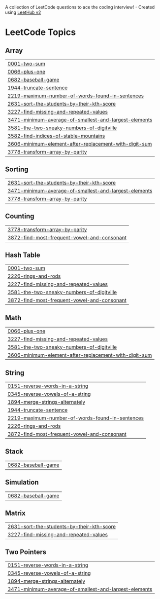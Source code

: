 A collection of LeetCode questions to ace the coding interview! - Created using [LeetHub v2](https://github.com/arunbhardwaj/LeetHub-2.0)
<!---LeetCode Topics Start-->
# LeetCode Topics
## Array
|  |
| ------- |
| [0001-two-sum](https://github.com/swalihtp/Daily-Task/tree/master/0001-two-sum) |
| [0066-plus-one](https://github.com/swalihtp/Daily-Task/tree/master/0066-plus-one) |
| [0682-baseball-game](https://github.com/swalihtp/Daily-Task/tree/master/0682-baseball-game) |
| [1944-truncate-sentence](https://github.com/swalihtp/Daily-Task/tree/master/1944-truncate-sentence) |
| [2219-maximum-number-of-words-found-in-sentences](https://github.com/swalihtp/Daily-Task/tree/master/2219-maximum-number-of-words-found-in-sentences) |
| [2631-sort-the-students-by-their-kth-score](https://github.com/swalihtp/Daily-Task/tree/master/2631-sort-the-students-by-their-kth-score) |
| [3227-find-missing-and-repeated-values](https://github.com/swalihtp/Daily-Task/tree/master/3227-find-missing-and-repeated-values) |
| [3471-minimum-average-of-smallest-and-largest-elements](https://github.com/swalihtp/Daily-Task/tree/master/3471-minimum-average-of-smallest-and-largest-elements) |
| [3581-the-two-sneaky-numbers-of-digitville](https://github.com/swalihtp/Daily-Task/tree/master/3581-the-two-sneaky-numbers-of-digitville) |
| [3582-find-indices-of-stable-mountains](https://github.com/swalihtp/Daily-Task/tree/master/3582-find-indices-of-stable-mountains) |
| [3606-minimum-element-after-replacement-with-digit-sum](https://github.com/swalihtp/Daily-Task/tree/master/3606-minimum-element-after-replacement-with-digit-sum) |
| [3778-transform-array-by-parity](https://github.com/swalihtp/Daily-Task/tree/master/3778-transform-array-by-parity) |
## Sorting
|  |
| ------- |
| [2631-sort-the-students-by-their-kth-score](https://github.com/swalihtp/Daily-Task/tree/master/2631-sort-the-students-by-their-kth-score) |
| [3471-minimum-average-of-smallest-and-largest-elements](https://github.com/swalihtp/Daily-Task/tree/master/3471-minimum-average-of-smallest-and-largest-elements) |
| [3778-transform-array-by-parity](https://github.com/swalihtp/Daily-Task/tree/master/3778-transform-array-by-parity) |
## Counting
|  |
| ------- |
| [3778-transform-array-by-parity](https://github.com/swalihtp/Daily-Task/tree/master/3778-transform-array-by-parity) |
| [3872-find-most-frequent-vowel-and-consonant](https://github.com/swalihtp/Daily-Task/tree/master/3872-find-most-frequent-vowel-and-consonant) |
## Hash Table
|  |
| ------- |
| [0001-two-sum](https://github.com/swalihtp/Daily-Task/tree/master/0001-two-sum) |
| [2226-rings-and-rods](https://github.com/swalihtp/Daily-Task/tree/master/2226-rings-and-rods) |
| [3227-find-missing-and-repeated-values](https://github.com/swalihtp/Daily-Task/tree/master/3227-find-missing-and-repeated-values) |
| [3581-the-two-sneaky-numbers-of-digitville](https://github.com/swalihtp/Daily-Task/tree/master/3581-the-two-sneaky-numbers-of-digitville) |
| [3872-find-most-frequent-vowel-and-consonant](https://github.com/swalihtp/Daily-Task/tree/master/3872-find-most-frequent-vowel-and-consonant) |
## Math
|  |
| ------- |
| [0066-plus-one](https://github.com/swalihtp/Daily-Task/tree/master/0066-plus-one) |
| [3227-find-missing-and-repeated-values](https://github.com/swalihtp/Daily-Task/tree/master/3227-find-missing-and-repeated-values) |
| [3581-the-two-sneaky-numbers-of-digitville](https://github.com/swalihtp/Daily-Task/tree/master/3581-the-two-sneaky-numbers-of-digitville) |
| [3606-minimum-element-after-replacement-with-digit-sum](https://github.com/swalihtp/Daily-Task/tree/master/3606-minimum-element-after-replacement-with-digit-sum) |
## String
|  |
| ------- |
| [0151-reverse-words-in-a-string](https://github.com/swalihtp/Daily-Task/tree/master/0151-reverse-words-in-a-string) |
| [0345-reverse-vowels-of-a-string](https://github.com/swalihtp/Daily-Task/tree/master/0345-reverse-vowels-of-a-string) |
| [1894-merge-strings-alternately](https://github.com/swalihtp/Daily-Task/tree/master/1894-merge-strings-alternately) |
| [1944-truncate-sentence](https://github.com/swalihtp/Daily-Task/tree/master/1944-truncate-sentence) |
| [2219-maximum-number-of-words-found-in-sentences](https://github.com/swalihtp/Daily-Task/tree/master/2219-maximum-number-of-words-found-in-sentences) |
| [2226-rings-and-rods](https://github.com/swalihtp/Daily-Task/tree/master/2226-rings-and-rods) |
| [3872-find-most-frequent-vowel-and-consonant](https://github.com/swalihtp/Daily-Task/tree/master/3872-find-most-frequent-vowel-and-consonant) |
## Stack
|  |
| ------- |
| [0682-baseball-game](https://github.com/swalihtp/Daily-Task/tree/master/0682-baseball-game) |
## Simulation
|  |
| ------- |
| [0682-baseball-game](https://github.com/swalihtp/Daily-Task/tree/master/0682-baseball-game) |
## Matrix
|  |
| ------- |
| [2631-sort-the-students-by-their-kth-score](https://github.com/swalihtp/Daily-Task/tree/master/2631-sort-the-students-by-their-kth-score) |
| [3227-find-missing-and-repeated-values](https://github.com/swalihtp/Daily-Task/tree/master/3227-find-missing-and-repeated-values) |
## Two Pointers
|  |
| ------- |
| [0151-reverse-words-in-a-string](https://github.com/swalihtp/Daily-Task/tree/master/0151-reverse-words-in-a-string) |
| [0345-reverse-vowels-of-a-string](https://github.com/swalihtp/Daily-Task/tree/master/0345-reverse-vowels-of-a-string) |
| [1894-merge-strings-alternately](https://github.com/swalihtp/Daily-Task/tree/master/1894-merge-strings-alternately) |
| [3471-minimum-average-of-smallest-and-largest-elements](https://github.com/swalihtp/Daily-Task/tree/master/3471-minimum-average-of-smallest-and-largest-elements) |
<!---LeetCode Topics End-->